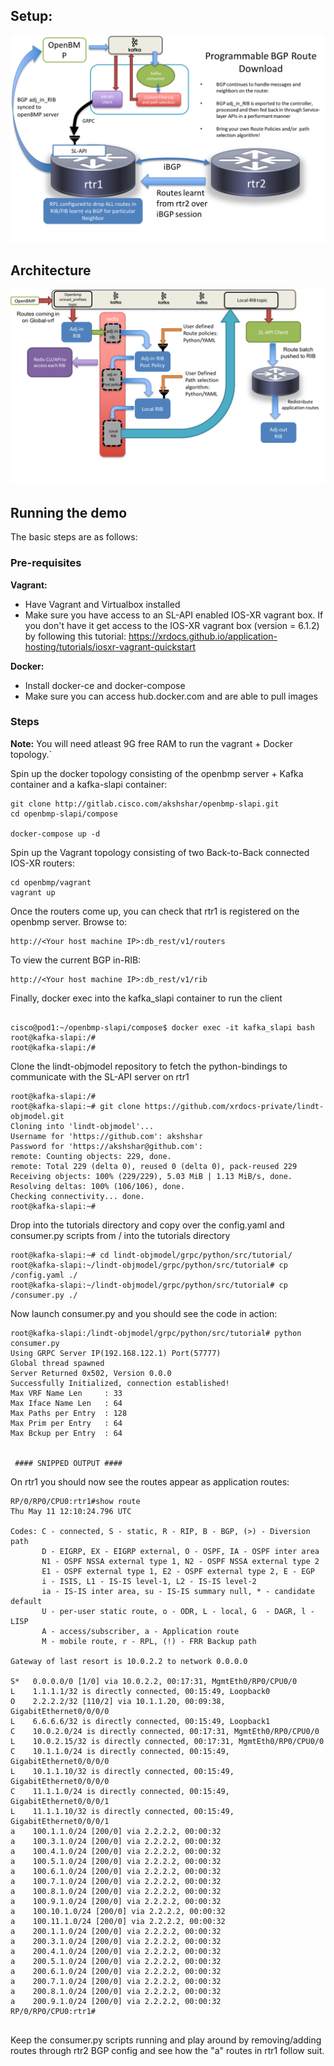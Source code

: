 ## Setup:
![setup-openbmp-controller](images/setup_openbmp_controller.png)


## Architecture
![architecture-openbmp-controller](images/architecture_openbmp_controller.png)

## Running the demo

The basic steps are as follows:

### Pre-requisites  

**Vagrant:**  

*  Have Vagrant and Virtualbox installed
*  Make sure you have access to an SL-API enabled IOS-XR vagrant box. If you don't have it get access to the IOS-XR vagrant box 
   (version = 6.1.2) by following this tutorial:  <https://xrdocs.github.io/application-hosting/tutorials/iosxr-vagrant-quickstart>

**Docker:**  

*  Install docker-ce and docker-compose  
*  Make sure you can access hub.docker.com and are able to pull images


### Steps

**Note:** You will need atleast 9G free RAM to run the vagrant + Docker topology.`

Spin up the docker topology consisting of the openbmp server + Kafka container and a kafka-slapi container:

```
git clone http://gitlab.cisco.com/akshshar/openbmp-slapi.git
cd openbmp-slapi/compose

docker-compose up -d

```

Spin up the Vagrant topology consisting of two Back-to-Back connected IOS-XR routers:

```
cd openbmp/vagrant
vagrant up

```

Once the routers come up, you can check that rtr1 is registered on the openbmp server.
Browse to:

```
http://<Your host machine IP>:db_rest/v1/routers 
```

To view the current BGP in-RIB:

```
http://<Your host machine IP>:db_rest/v1/rib
```


Finally, docker exec into the kafka_slapi container to run the client

```

cisco@pod1:~/openbmp-slapi/compose$ docker exec -it kafka_slapi bash
root@kafka-slapi:/# 
root@kafka-slapi:/# 

```

Clone the lindt-objmodel repository to fetch the python-bindings to communicate with the SL-API server on rtr1

```
root@kafka-slapi:/# 
root@kafka-slapi:~# git clone https://github.com/xrdocs-private/lindt-objmodel.git
Cloning into 'lindt-objmodel'...
Username for 'https://github.com': akshshar
Password for 'https://akshshar@github.com': 
remote: Counting objects: 229, done.
remote: Total 229 (delta 0), reused 0 (delta 0), pack-reused 229
Receiving objects: 100% (229/229), 5.03 MiB | 1.13 MiB/s, done.
Resolving deltas: 100% (106/106), done.
Checking connectivity... done.
root@kafka-slapi:~# 
```

Drop into the tutorials directory and copy over the config.yaml and consumer.py scripts from  / into the tutorials directory

```
root@kafka-slapi:~# cd lindt-objmodel/grpc/python/src/tutorial/
root@kafka-slapi:~/lindt-objmodel/grpc/python/src/tutorial# cp /config.yaml ./
root@kafka-slapi:~/lindt-objmodel/grpc/python/src/tutorial# cp /consumer.py ./

```

Now launch consumer.py and you should see the code in action:

```
root@kafka-slapi:/lindt-objmodel/grpc/python/src/tutorial# python consumer.py 
Using GRPC Server IP(192.168.122.1) Port(57777)
Global thread spawned
Server Returned 0x502, Version 0.0.0
Successfully Initialized, connection established!
Max VRF Name Len     : 33
Max Iface Name Len   : 64
Max Paths per Entry  : 128
Max Prim per Entry   : 64
Max Bckup per Entry  : 64
 

 #### SNIPPED OUTPUT ####
```


On rtr1 you should now see the routes appear as application routes:

```
RP/0/RP0/CPU0:rtr1#show route
Thu May 11 12:10:24.796 UTC

Codes: C - connected, S - static, R - RIP, B - BGP, (>) - Diversion path
       D - EIGRP, EX - EIGRP external, O - OSPF, IA - OSPF inter area
       N1 - OSPF NSSA external type 1, N2 - OSPF NSSA external type 2
       E1 - OSPF external type 1, E2 - OSPF external type 2, E - EGP
       i - ISIS, L1 - IS-IS level-1, L2 - IS-IS level-2
       ia - IS-IS inter area, su - IS-IS summary null, * - candidate default
       U - per-user static route, o - ODR, L - local, G  - DAGR, l - LISP
       A - access/subscriber, a - Application route
       M - mobile route, r - RPL, (!) - FRR Backup path

Gateway of last resort is 10.0.2.2 to network 0.0.0.0

S*   0.0.0.0/0 [1/0] via 10.0.2.2, 00:17:31, MgmtEth0/RP0/CPU0/0
L    1.1.1.1/32 is directly connected, 00:15:49, Loopback0
O    2.2.2.2/32 [110/2] via 10.1.1.20, 00:09:38, GigabitEthernet0/0/0/0
L    6.6.6.6/32 is directly connected, 00:15:49, Loopback1
C    10.0.2.0/24 is directly connected, 00:17:31, MgmtEth0/RP0/CPU0/0
L    10.0.2.15/32 is directly connected, 00:17:31, MgmtEth0/RP0/CPU0/0
C    10.1.1.0/24 is directly connected, 00:15:49, GigabitEthernet0/0/0/0
L    10.1.1.10/32 is directly connected, 00:15:49, GigabitEthernet0/0/0/0
C    11.1.1.0/24 is directly connected, 00:15:49, GigabitEthernet0/0/0/1
L    11.1.1.10/32 is directly connected, 00:15:49, GigabitEthernet0/0/0/1
a    100.1.1.0/24 [200/0] via 2.2.2.2, 00:00:32
a    100.3.1.0/24 [200/0] via 2.2.2.2, 00:00:32
a    100.4.1.0/24 [200/0] via 2.2.2.2, 00:00:32
a    100.5.1.0/24 [200/0] via 2.2.2.2, 00:00:32
a    100.6.1.0/24 [200/0] via 2.2.2.2, 00:00:32
a    100.7.1.0/24 [200/0] via 2.2.2.2, 00:00:32
a    100.8.1.0/24 [200/0] via 2.2.2.2, 00:00:32
a    100.9.1.0/24 [200/0] via 2.2.2.2, 00:00:32
a    100.10.1.0/24 [200/0] via 2.2.2.2, 00:00:32
a    100.11.1.0/24 [200/0] via 2.2.2.2, 00:00:32
a    200.1.1.0/24 [200/0] via 2.2.2.2, 00:00:32
a    200.3.1.0/24 [200/0] via 2.2.2.2, 00:00:32
a    200.4.1.0/24 [200/0] via 2.2.2.2, 00:00:32
a    200.5.1.0/24 [200/0] via 2.2.2.2, 00:00:32
a    200.6.1.0/24 [200/0] via 2.2.2.2, 00:00:32
a    200.7.1.0/24 [200/0] via 2.2.2.2, 00:00:32
a    200.8.1.0/24 [200/0] via 2.2.2.2, 00:00:32
a    200.9.1.0/24 [200/0] via 2.2.2.2, 00:00:32
RP/0/RP0/CPU0:rtr1#


```

Keep the consumer.py scripts running and play around by removing/adding routes through rtr2 BGP config and see how the "a" routes in rtr1 follow suit.
